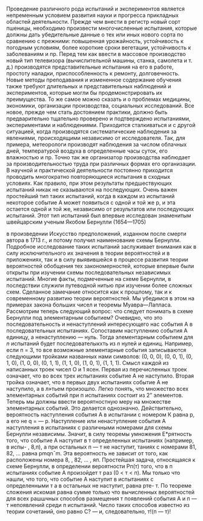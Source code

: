 Проведение различного рода испытаний и экспериментов является непременным условием развития науки и прогресса прикладных областей деятельности. Прежде чем внести в регистр новый сорт пшеницы, необходимо произвести многочисленные испытания, которые должны дать убедительные данные о тех или иных нового сорта по сравнению с прежними: повышенная урожайность, устойчивость к погодным условиям, более короткие сроки вегетации, устойчивость
к заболеваниям и пр. Перед тем как ввести в массовое производство новый тип телевизора (вычислительной машины, станка, самолета и т. д.) производятся представительные испытания на его в работе, простоту наладки, приспособленность к ремонту, долговечность. Новые методы преподавания и измененное содержание обучения также требуют длительных и представительных наблюдений и экспериментов, которые могли бы продемонстрировать их преимущества. То же самое можно сказать и о проблемах медицины, экономики, организации производства, социальных исследований. Все новое, прежде чем стать достоянием практики, должно быть предварительно тщательно проверено и подтверждено испытаниями, экспериментами и наблюдениями.
Приходится сталкиваться и с другой ситуацией, когда производятся систематические наблюдения за явлениями, происходящими независимо от исследователя. Так, для примера, метеорологи производят наблюдения за числом облачных дней, температурой воздуха в определенные часы суток, его влажностью и пр. Точно так же организатор производства наблюдает за производительностью труда при различных формах его организации.
В научной и практической деятельности постоянно приходится проводить многократно повторяющиеся испытания в сходных условиях. Как правило, при этом результаты предшествующих испытаний никак не сказываются на последующих. Очень важен простейший тип таких испытаний, когда в каждом из испытаний некоторое событие А может появиться с одной и той же р, и эта
остается одной и той же, независимо от результатов или последующих испытаний. Этот тип испытаний был впервые исследован знаменитым швейцарским ученым Якобом Бернулли (1654—1705)

в произведении Искусство предположений, изданном после смерти автора в 1713 г., и потому получил наименование схемы Бернулли. Подробное исследование таких испытаний заслуживает внимания как в силу исключительного их значения
в теории вероятностей и в приложениях, так и в силу выявившейся в процессе развития теории вероятностей обобщения тех закономерностей, которые впервые были открыты при изучении схемы последовательных независимых испытаний. Многие факты, подмеченные на схеме Бернулли, в последствии служили путеводной нитью при изучении более сложных схем. Сделанное замечание относится как к прошлому, так и к современному развитию теории вероятностей. Мы убедимся в этом на примерах закона больших чисел и теоремы Муавра—Лапласа. Рассмотрим теперь следующий вопрос: что следует понимать в схеме
Бернулли под элементарным событием? Очевидно, что это последовательность и ненаступлений интересующего нас события А в последовательных испытаниях. Сопоставим наступлению события А единицу, а ненаступлению — нуль. Тогда элементарным событием для $n$ испытаний будет последователыкхть из $n$ нулей и единиц. Например, если п = З, то все возможные элементарные события записываются следующими тройками названных нами символов: (0, 0, 0), (0, 0, 1), (0, 1, 0), (1, 0, 0), (0, 1, 1), (1, 1, 0), (1, 0, 1), (1, 1, 1). Смысл каждой из написанных троек чисел О и 1 ясен. Первая из перечисленных троек означает, что во всех трех испытаниях событие А не наступило. Вторая тройка означает, что в первых двух испытаниях событие А не наступило, а в л»тьем произошло. Легко понять, что множество всех элементарных событий при п испытаниях состоит из 2” элементов.
Теперь мы должны ввести вероятностную меру на множестве элементарных событий. Это делается однозначно. Действительно, вероятность наступления события А в испытании с номером К равна р, а его не q = — р. Наступление или ненаступление события А наступления в испытаниях с различными номерами для схемы Бернулли независимы. Значит, в силу теоремы умножения Е*рятность того, что событие А наступит в т определенных испытаниях (например, в испы-
, 8,п), а при остальных п — т не наступит, таниях с номерами 81, 82, ... равна pmqn¯m. Эта вероятность не зависит от того, как расположены номера 8, , 82, ... , яп. Простейшая задача, относящаяся к схеме Бернулли, в определении вероятности Рп(т) того, что в п испытаниях событие А произойдет т раз (0 < т < п). Мы только что нашли, что того, что событие А наступит в испытаниях с определенными т а в остальных не наступит, равна рте- т. По теореме сложения искомая равна сумме только что вычисленных вероятностей для всех рашшчных способов размещения т появлений события А и п — т непоявлений среди п испытаний. Число таких способов известно из теории сочетаний, оно равно С? — и, следовательно, т!(п — т)! 